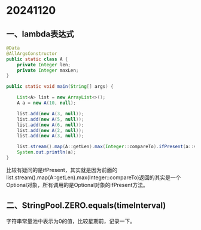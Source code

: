 # 20241120

## 一、lambda表达式

```java
@Data
@AllArgsConstructor
public static class A {
    private Integer len;
    private Integer maxLen;
}

public static void main(String[] args) {

    List<A> list = new ArrayList<>();
    A a = new A(10, null);

    list.add(new A(3, null));
    list.add(new A(5, null));
    list.add(new A(6, null));
    list.add(new A(2, null));
    list.add(new A(3, null));

    list.stream().map(A::getLen).max(Integer::compareTo).ifPresent(a::setMaxLen);
    System.out.println(a);
}
```

比较有疑问的是ifPresent，其实就是因为前面的list.stream().map(A::getLen).max(Integer::compareTo)返回的其实是一个Optional对象，所有调用的是Optional对象的ifPresent方法。

## 二、StringPool.ZERO.equals(timeInterval)

字符串常量池中表示为0的值，比较星期前，记录一下。





